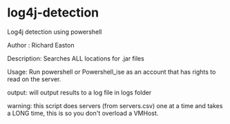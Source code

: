 # log4j-detection
Log4j detection using powershell


Author : Richard Easton

Description: Searches ALL locations for .jar files

Usage: Run powershell or Powershell_ise as an account that has rights to read on the server.

output: will output results to a log file in logs folder


warning: this script does servers (from servers.csv) one at a time and takes a LONG time, this is so you don't overload a VMHost.

